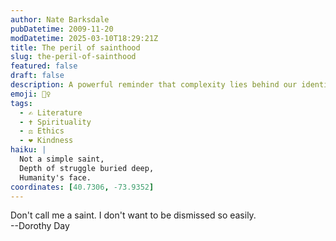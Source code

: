 ```yaml
---
author: Nate Barksdale
pubDatetime: 2009-11-20
modDatetime: 2025-03-10T18:29:21Z
title: The peril of sainthood
slug: the-peril-of-sainthood
featured: false
draft: false
description: A powerful reminder that complexity lies behind our identities, as Dorothy Day states, "Don't call me a saint. I don't want to be dismissed so easily."
emoji: 🙅‍♀️
tags:
  - ✍️ Literature
  - ✝️ Spirituality
  - ⚖️ Ethics
  - ❤️ Kindness
haiku: |
  Not a simple saint,  
  Depth of struggle buried deep,  
  Humanity's face.
coordinates: [40.7306, -73.9352]
---
```


Don't call me a saint. I don't want to be dismissed so easily.  
--Dorothy Day
